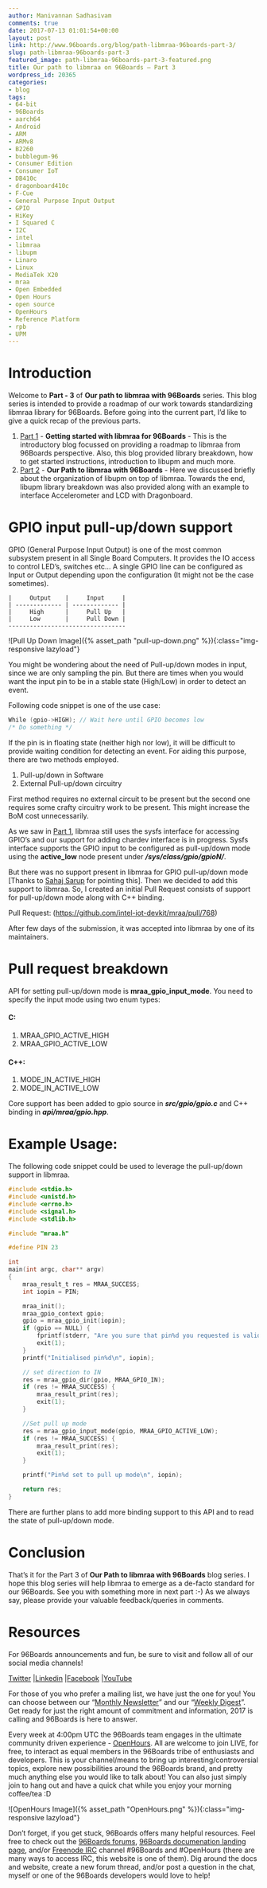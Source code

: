 ```yaml
---
author: Manivannan Sadhasivam
comments: true
date: 2017-07-13 01:01:54+00:00
layout: post
link: http://www.96boards.org/blog/path-libmraa-96boards-part-3/
slug: path-libmraa-96boards-part-3
featured_image: path-libmraa-96boards-part-3-featured.png
title: Our path to libmraa on 96Boards – Part 3
wordpress_id: 20365
categories:
- blog
tags:
- 64-bit
- 96Boards
- aarch64
- Android
- ARM
- ARMv8
- B2260
- bubblegum-96
- Consumer Edition
- Consumer IoT
- DB410c
- dragonboard410c
- F-Cue
- General Purpose Input Output
- GPIO
- HiKey
- I Squared C
- I2C
- intel
- libmraa
- libupm
- Linaro
- Linux
- MediaTek X20
- mraa
- Open Embedded
- Open Hours
- open source
- OpenHours
- Reference Platform
- rpb
- UPM
---
```


# **Introduction**

Welcome to **Part - 3** of **Our path to libmraa with 96Boards** series. This blog series is intended to provide a roadmap of our
work towards standardizing libmraa library for 96Boards. Before going into the current part, I’d like to give a quick recap
of the previous parts.

1. [Part 1](http://www.96boards.org/blog/path-libmraa-96boards-part-1/) - **Getting started with libmraa for 96Boards** - This is the introductory blog focussed on providing a roadmap to libmraa from 96Boards perspective. Also, this blog provided library breakdown, how to get started instructions, introduction to libupm and much more.
2. [Part 2](http://www.96boards.org/blog/path-libmraa-96boards-part-2/) - **Our Path to libmraa with 96Boards** - Here we discussed briefly about the organization of libupm on top of libmraa. Towards the end, libupm library breakdown was also provided along with an example to interface Accelerometer and LCD with Dragonboard.

# **GPIO input pull-up/down support**

GPIO (General Purpose Input Output) is one of the most common subsystem present in all Single Board Computers. It provides the IO access to control LED’s, switches etc… A single GPIO line can be configured as Input or Output depending upon the configuration (It might not be the case sometimes).

    |     Output    |     Input     |
    | ------------- | ------------- |
    |     High      |     Pull Up   |
    |     Low       |     Pull Down |
    ---------------------------------

![Pull Up Down Image]({% asset_path "pull-up-down.png" %}){:class="img-responsive lazyload"}

You might be wondering about the need of Pull-up/down modes in input, since we are only sampling the pin. But there are times when you would want the input pin to be in a stable state (High/Low) in order to detect an event.

Following code snippet is one of the use case:

```C
While (gpio->HIGH); // Wait here until GPIO becomes low
/* Do something */
```

If the pin is in floating state (neither high nor low), it will be difficult to provide waiting condition for detecting an event. For aiding this purpose, there are two methods employed.

1. Pull-up/down in Software
2. External Pull-up/down circuitry

First method requires no external circuit to be present but the second one requires some crafty circuitry work to be present. This might increase the BoM cost unnecessarily.

As we saw in [Part 1](http://www.96boards.org/blog/path-libmraa-96boards-part-1/), libmraa still uses the sysfs interface for accessing GPIO’s and our support for adding chardev interface is in progress. Sysfs interface supports the GPIO input to be configured as pull-up/down mode using the **active_low** node present under **_/sys/class/gpio/gpioN/_**.

But there was no support present in libmraa for GPIO pull-up/down mode [Thanks to [Sahaj Sarup](https://twitter.com/sahajsarup) for pointing this]. Then we decided to add this support to libmraa. So, I created an initial Pull Request consists of support for pull-up/down mode along with C++ binding.

Pull Request: (https://github.com/intel-iot-devkit/mraa/pull/768)

After few days of the submission, it was accepted into libmraa by one of its maintainers.

# **Pull request breakdown**

API for setting pull-up/down mode is **mraa_gpio_input_mode**. You need to specify the input mode using two enum types:

#### C:

1. MRAA_GPIO_ACTIVE_HIGH
2. MRAA_GPIO_ACTIVE_LOW

#### C++:

1. MODE_IN_ACTIVE_HIGH
2. MODE_IN_ACTIVE_LOW


Core support has been added to gpio source in **_src/gpio/gpio.c_** and C++ binding in **_api/mraa/gpio.hpp_**.

# **Example Usage**:

The following code snippet could be used to leverage the pull-up/down support in libmraa.

```c
#include <stdio.h>
#include <unistd.h>
#include <errno.h>
#include <signal.h>
#include <stdlib.h>

#include "mraa.h"

#define PIN 23

int
main(int argc, char** argv)
{
    mraa_result_t res = MRAA_SUCCESS;
    int iopin = PIN;

    mraa_init();
    mraa_gpio_context gpio;
    gpio = mraa_gpio_init(iopin);
    if (gpio == NULL) {
        fprintf(stderr, "Are you sure that pin%d you requested is valid on your platform?",    iopin);
        exit(1);
    }
    printf("Initialised pin%d\n", iopin);

    // set direction to IN
    res = mraa_gpio_dir(gpio, MRAA_GPIO_IN);
    if (res != MRAA_SUCCESS) {
        mraa_result_print(res);
        exit(1);
    }

    //Set pull up mode
    res = mraa_gpio_input_mode(gpio, MRAA_GPIO_ACTIVE_LOW);
    if (res != MRAA_SUCCESS) {
        mraa_result_print(res);
        exit(1);
    }

    printf("Pin%d set to pull up mode\n", iopin);

    return res;
}
```

There are further plans to add more binding support to this API and to read the state of pull-up/down mode.

# **Conclusion**

That’s it for the Part 3 of **Our Path to libmraa with 96Boards** blog series. I hope this blog series will help libmraa to emerge as a de-facto standard for our 96Boards. See you with something more in next part :-) As we always say, please provide your valuable feedback/queries in comments.

# Resources

For 96Boards announcements and fun, be sure to visit and follow all of our social media channels!

[Twitter](https://twitter.com/96Boards) &#124;[Linkedin](https://www.linkedin.com/company/6637095?trk=tyah&trkInfo=clickedVertical%3Ashowcase%2CclickedEntityId%3A6637095%2Cidx%3A1-1-1%2CtarId%3A1483603913878%2Ctas%3A96boards) &#124;[Facebook](https://www.facebook.com/96Boards/) &#124;[YouTube](https://www.youtube.com/c/96boards)

For those of you who prefer a mailing list, we have just the one for you! You can choose between our “[Monthly Newsletter](http://www.96boards.org/newsletter/)” and our “[Weekly Digest](http://www.96boards.org/newsletter/digest/)”. Get ready for just the right amount of commitment and information, 2017 is calling and 96Boards is here to answer.

Every week at 4:00pm UTC the 96Boards team engages in the ultimate community driven experience - [OpenHours](http://www.96boards.org/openhours/). All are welcome to join LIVE, for free, to interact as equal members in the 96Boards tribe of enthusiasts and developers. This is your channel/means to bring up interesting/controversial topics, explore new possibilities around the 96Boards brand, and pretty much anything else you would like to talk about! You can also just simply join to hang out and have a quick chat while you enjoy your morning coffee/tea :D

![OpenHours Image]({% asset_path "OpenHours.png" %}){:class="img-responsive lazyload"}


Don’t forget, if you get stuck, 96Boards offers many helpful resources. Feel free to check out the [96Boards forums](http://www.96boards.org/forums/), [96Boards documenation landing page](https://github.com/96boards/documentation/), and/or [Freenode IRC](http://webchat.freenode.net/?channels=%2396boards) channel #96Boards and #OpenHours (there are many ways to access IRC, this website is one of them). Dig around the docs and website, create a new forum thread, and/or post a question in the chat, myself or one of the 96Boards developers would love to help!
